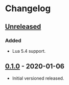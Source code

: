 # Changelog

## [Unreleased]
### Added
- Lua 5.4 support.

## [0.1.0] - 2020-01-06
- Initial versioned released.

[Unreleased]: https://github.com/nvs/lua-casclib/compare/v0.1.0...HEAD
[0.1.0]: https://github.com/nvs/lua-casclib/releases/tag/v0.1.0
